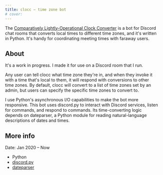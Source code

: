 ```yaml
---
title: clocc — time zone bot
# cover:
---
```


The [Comparatively Lightly-Operational Clock Converter](https://github.com/JonLiuFYI/clocc) is a bot for Discord chat rooms that converts local times to different time zones, and it's written in Python. It's handy for coordinating meeting times with faraway users.
<!--more-->

## About
It's a work in progress. I made it for use on a Discord room that I run.

Any user can tell clocc what time zone they're in, and when they invoke it with a time that's local to them, it will respond with conversions to other time zones. By default, clocc will convert to a list of time zones set by an admin, but users can specify the specific time zones to convert to.

I use Python's asynchronous I/O capabilities to make the bot more responsive. This bot uses discord.py to interact with Discord services, listen for commands, and respond to commands. Its time-converting logic depends on dateparser, a Python module for reading natural-language descriptions of dates and times.

## More info
Date: Jan 2020 ­– Now

* Python
* [discord.py](https://github.com/Rapptz/discord.py)
* [dateparser](https://github.com/scrapinghub/dateparser)